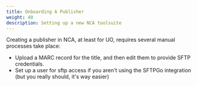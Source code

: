 ```yaml
---
title: Onboarding A Publisher
weight: 40
description: Setting up a new NCA toolsuite
---
```


Creating a publisher in NCA, at least for UO, requires several manual processes
take place:

- Upload a MARC record for the title, and then edit them to provide SFTP
  credentials.
- Set up a user for sftp access if you aren't using the SFTPGo integration (but
  you really should, it's way easier)

